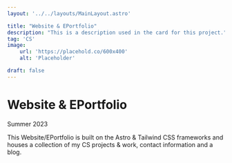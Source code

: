 ```yaml
---
layout: '../../layouts/MainLayout.astro'

title: "Website & EPortfolio"
description: "This is a description used in the card for this project."
tag: 'CS'
image:
    url: 'https://placehold.co/600x400'
    alt: 'Placeholder'

draft: false
---
```


# Website & EPortfolio
Summer 2023

This Website/EPortfolio is built on the Astro & Tailwind CSS frameworks and houses a collection of my CS projects & work, contact information and a blog.